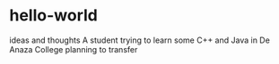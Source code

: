 # hello-world
ideas and thoughts
A student trying to learn some C++ and Java in De Anaza College planning to transfer
